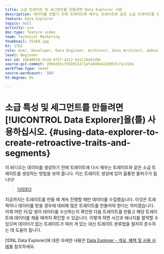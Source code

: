 ```yaml
---
title: 소급 트레이트 및 세그먼트를 만들려면 Data Explorer 사용
description: 데이터를 만들기 전에 트레이트에 채우는 트레이트와 같은 소급 트레이트를 만드는 방법을 알아봅니다. 이는 트레이트 생성에 있어 훌륭한 돌파구가 됩니다!
feature: Data Explorer
topics: null
activity: use
doc-type: feature video
team: Technical Marketing
thumbnail: 25169.jpg
kt: 1762
role: User, Developer, Data Engineer, Architect, Data Architect, Admin, Leader
level: Beginner
exl-id: 1bb40810-dca9-475f-a312-6e2c1be8149c
source-git-commit: 2094d3bcf658913171afa848e4228653c71c41de
workflow-type: tm+mt
source-wordcount: '165'
ht-degree: 0%

---
```


# 소급 특성 및 세그먼트를 만들려면 [!UICONTROL Data Explorer]을(를) 사용하십시오. {#using-data-explorer-to-create-retroactive-traits-and-segments}

이 비디오는 데이터를 생성하기 전에 트레이트에 다시 채우는 트레이트와 같은 소급 트레이트를 생성하는 방법을 보여 줍니다. 이는 트레이트 생성에 있어 훌륭한 돌파구가 됩니다!

>[!VIDEO](https://video.tv.adobe.com/v/25169/?quality=12)

지금까지는 트레이트를 만들 때 계속 진행할 때만 데이터를 수집했습니다. 이것은 트래픽이나 데이터를 받을 경우에 대비해 많은 트레이트를 만들어야 한다는 의미였습니다. 이제 어떤 키/값 쌍이 데이터를 수신하는지 확인한 다음 트레이트를 만들고 해당 트레이트에 데이터를 채울 때까지 확인할 수 있습니다. 이렇게 하면 시간과 에너지를 절약할 수 있으며 데이터가 없는 트레이트가 여러 개 있는 대신 트레이트 분류법을 철저히 준수하는 데 도움이 됩니다.

[!DNL Data Explorer]에 대한 자세한 내용은 [Data Explorer - 개요, 혜택 및 사용 사례](https://experiencecloud.adobe.com/resources/help/ko_KR/aam/data-explorer.html)를 참조하세요.
